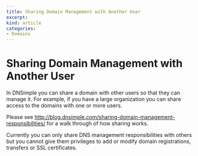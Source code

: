 ```yaml
---
title: Sharing Domain Management with Another User
excerpt: 
kind: article
categories:
- Domains
---
```


# Sharing Domain Management with Another User

In DNSimple you can share a domain with other users so that they can manage it. For example, if you have a large organization you can share access to the domains with one or more users.

Please see http://blog.dnsimple.com/sharing-domain-management-responsibilities/ for a walk through of how sharing works.

Currently you can only share DNS management responsibilities with others but you cannot give them privileges to add or modify domain registrations, transfers or SSL certificates.
